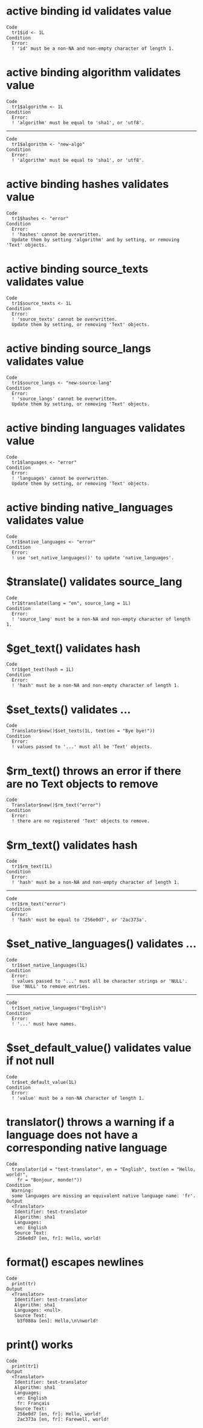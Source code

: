 # active binding id validates value

    Code
      tr1$id <- 1L
    Condition
      Error:
      ! 'id' must be a non-NA and non-empty character of length 1.

# active binding algorithm validates value

    Code
      tr1$algorithm <- 1L
    Condition
      Error:
      ! 'algorithm' must be equal to 'sha1', or 'utf8'.

---

    Code
      tr1$algorithm <- "new-algo"
    Condition
      Error:
      ! 'algorithm' must be equal to 'sha1', or 'utf8'.

# active binding hashes validates value

    Code
      tr1$hashes <- "error"
    Condition
      Error:
      ! 'hashes' cannot be overwritten.
      Update them by setting 'algorithm' and by setting, or removing 'Text' objects.

# active binding source_texts validates value

    Code
      tr1$source_texts <- 1L
    Condition
      Error:
      ! 'source_texts' cannot be overwritten.
      Update them by setting, or removing 'Text' objects.

# active binding source_langs validates value

    Code
      tr1$source_langs <- "new-source-lang"
    Condition
      Error:
      ! 'source_langs' cannot be overwritten.
      Update them by setting, or removing 'Text' objects.

# active binding languages validates value

    Code
      tr1$languages <- "error"
    Condition
      Error:
      ! 'languages' cannot be overwritten.
      Update them by setting, or removing 'Text' objects.

# active binding native_languages validates value

    Code
      tr1$native_languages <- "error"
    Condition
      Error:
      ! use 'set_native_languages()' to update 'native_languages'.

# $translate() validates source_lang

    Code
      tr1$translate(lang = "en", source_lang = 1L)
    Condition
      Error:
      ! 'source_lang' must be a non-NA and non-empty character of length 1.

# $get_text() validates hash

    Code
      tr1$get_text(hash = 1L)
    Condition
      Error:
      ! 'hash' must be a non-NA and non-empty character of length 1.

# $set_texts() validates ...

    Code
      Translator$new()$set_texts(1L, text(en = "Bye bye!"))
    Condition
      Error:
      ! values passed to '...' must all be 'Text' objects.

# $rm_text() throws an error if there are no Text objects to remove

    Code
      Translator$new()$rm_text("error")
    Condition
      Error:
      ! there are no registered 'Text' objects to remove.

# $rm_text() validates hash

    Code
      tr1$rm_text(1L)
    Condition
      Error:
      ! 'hash' must be a non-NA and non-empty character of length 1.

---

    Code
      tr1$rm_text("error")
    Condition
      Error:
      ! 'hash' must be equal to '256e0d7', or '2ac373a'.

# $set_native_languages() validates ...

    Code
      tr1$set_native_languages(1L)
    Condition
      Error:
      ! values passed to '...' must all be character strings or 'NULL'.
      Use 'NULL' to remove entries.

---

    Code
      tr1$set_native_languages("English")
    Condition
      Error:
      ! '...' must have names.

# $set_default_value() validates value if not null

    Code
      tr$set_default_value(1L)
    Condition
      Error:
      ! 'value' must be a non-NA character of length 1.

# translator() throws a warning if a language does not have a corresponding native language

    Code
      translator(id = "test-translator", en = "English", text(en = "Hello, world!",
        fr = "Bonjour, monde!"))
    Condition
      Warning:
      some languages are missing an equivalent native language name: 'fr'.
    Output
      <Translator>
       Identifier: test-translator
       Algorithm: sha1
       Languages:
        en: English
       Source Text:
        256e0d7 [en, fr]: Hello, world!

# format() escapes newlines

    Code
      print(tr)
    Output
      <Translator>
       Identifier: test-translator
       Algorithm: sha1
       Languages: <null>
       Source Text:
        b3f088a [en]: Hello,\n\nworld!

# print() works

    Code
      print(tr1)
    Output
      <Translator>
       Identifier: test-translator
       Algorithm: sha1
       Languages:
        en: English
        fr: Français
       Source Text:
        256e0d7 [en, fr]: Hello, world!
        2ac373a [en, fr]: Farewell, world!

